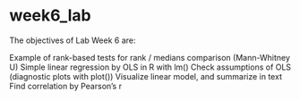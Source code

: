# week6_lab

The objectives of Lab Week 6 are:

Example of rank-based tests for rank / medians comparison (Mann-Whitney U)
Simple linear regression by OLS in R with lm()
Check assumptions of OLS (diagnostic plots with plot())
Visualize linear model, and summarize in text
Find correlation by Pearson’s r
